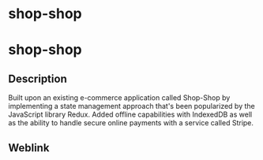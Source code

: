 # shop-shop
# shop-shop

## Description
Built upon an existing e-commerce application called Shop-Shop by implementing a state management approach that's been popularized by the JavaScript library Redux. Added
offline capabilities with IndexedDB as well as the ability to handle secure online payments with a service called Stripe.

## Weblink
